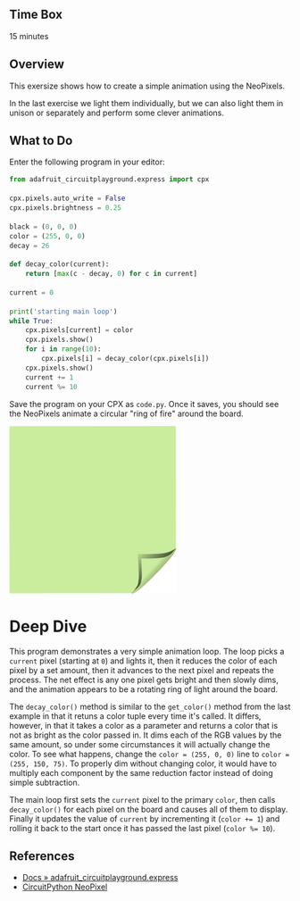 <!-- begin auto-generated title section -->
<!-- end auto-generated section -->


## Time Box

15 minutes


## Overview

This exersize shows how to create a simple animation using the NeoPixels.

In the last exercise we light them individually, but we can also light them in unison or separately and perform some clever animations.


## What to Do

Enter the following program in your editor:

```python
from adafruit_circuitplayground.express import cpx

cpx.pixels.auto_write = False
cpx.pixels.brightness = 0.25

black = (0, 0, 0)
color = (255, 0, 0)
decay = 26

def decay_color(current):
    return [max(c - decay, 0) for c in current]

current = 0

print('starting main loop')
while True:
    cpx.pixels[current] = color
    cpx.pixels.show()
    for i in range(10):
        cpx.pixels[i] = decay_color(cpx.pixels[i])
    cpx.pixels.show()
    current += 1
    current %= 10
```

Save the program on your CPX as `code.py`. Once it saves, you should see the NeoPixels animate a circular "ring of fire" around the board.

![green sticky note](images/sticky-note-green.png)


# Deep Dive

This program demonstrates a very simple animation loop. The loop picks a `current` pixel (starting at `0`) and lights it, then it reduces the color of each pixel by a set amount, then it advances to the next pixel and repeats the process. The net effect is any one pixel gets bright and then slowly dims, and the animation appears to be a rotating ring of light around the board.

The `decay_color()` method is similar to the `get_color()` method from the last example in that it retuns a color tuple every time it's called. It differs, however, in that it takes a color as a parameter and returns a color that is not as bright as the color passed in. It dims each of the RGB values by the same amount, so under some circumstances it will actually change the color. To see what happens, change the `color = (255, 0, 0)` line to `color = (255, 150, 75)`. To properly dim without changing color, it would have to multiply each component by the same reduction factor instead of doing simple subtraction.

The main loop first sets the `current` pixel to the primary `color`, then calls `decay_color()` for each pixel on the board and causes all of them to display. Finally it updates the value of `current` by incrementing it (`color += 1`) and rolling it back to the start once it has passed the last pixel (`color %= 10`).

## References

* [Docs » adafruit_circuitplayground.express](https://circuitpython.readthedocs.io/projects/circuitplayground/en/latest/api.html)
* [CircuitPython NeoPixel](https://learn.adafruit.com/circuitpython-essentials/circuitpython-neopixel)


<!-- begin auto-generated nav-links section -->
<!-- end auto-generated section -->
